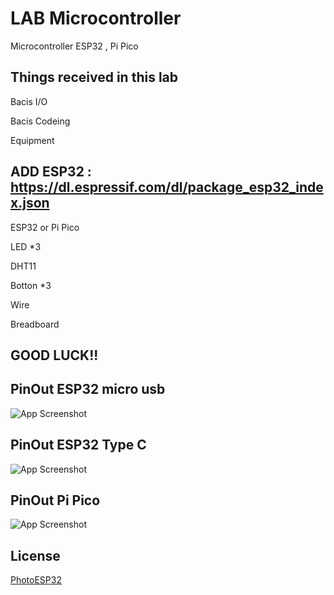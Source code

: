 
# LAB Microcontroller

Microcontroller ESP32 , Pi Pico

Things received in this lab
-
Bacis I/O

Bacis Codeing

Equipment

ADD ESP32 : https://dl.espressif.com/dl/package_esp32_index.json
-

ESP32 or Pi Pico

LED *3

DHT11

Botton *3

Wire 

Breadboard

GOOD LUCK!!
-
## PinOut ESP32 micro usb

![App Screenshot](https://i0.wp.com/randomnerdtutorials.com/wp-content/uploads/2018/08/ESP32-DOIT-DEVKIT-V1-Board-Pinout-36-GPIOs-updated.jpg?resize=750%2C538&quality=100&strip=all&ssl=1)

## PinOut ESP32 Type C

![App Screenshot](https://public.nareubad.work/api/public/dl/M847WXKP?inline=true)

## PinOut Pi Pico

![App Screenshot](https://public.nareubad.work/api/public/dl/848xp6hv?inline=true)




## License

[PhotoESP32](https://randomnerdtutorials.com/esp32-pinout-reference-gpios/)

